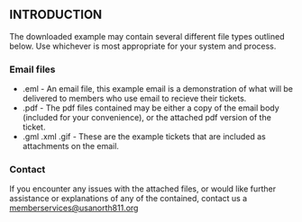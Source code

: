INTRODUCTION
------------

The downloaded example may contain several different file types outlined below. Use whichever is most appropriate for your system and process. 

### Email files
* .eml - An email file, this example email is a demonstration of what will be delivered to members who use email to recieve their tickets.
* .pdf - The pdf files contained may be either a copy of the email body (included for your convenience), or the attached pdf version of the ticket.
* .gml .xml .gif - These are the example tickets that are included as attachments on the email.




### Contact
If you encounter any issues with the attached files, or would like further assistance or explanations of any of the contained, contact us a memberservices@usanorth811.org
